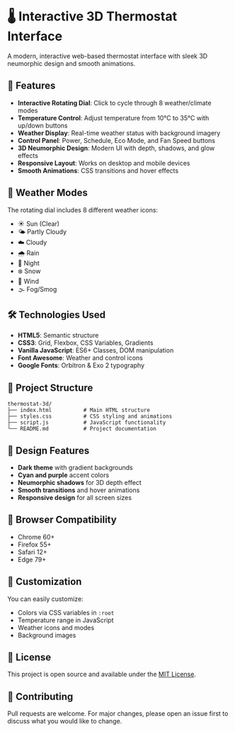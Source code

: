 # 🌡️ Interactive 3D Thermostat Interface

A modern, interactive web-based thermostat interface with sleek 3D neumorphic design and smooth animations.

## 🚀 Features

- **Interactive Rotating Dial**: Click to cycle through 8 weather/climate modes
- **Temperature Control**: Adjust temperature from 10°C to 35°C with up/down buttons
- **Weather Display**: Real-time weather status with background imagery
- **Control Panel**: Power, Schedule, Eco Mode, and Fan Speed buttons
- **3D Neumorphic Design**: Modern UI with depth, shadows, and glow effects
- **Responsive Layout**: Works on desktop and mobile devices
- **Smooth Animations**: CSS transitions and hover effects

## 🎨 Weather Modes

The rotating dial includes 8 different weather icons:
- ☀️ Sun (Clear)
- 🌤️ Partly Cloudy
- ☁️ Cloudy
- 🌧️ Rain
- 🌙 Night
- ❄️ Snow
- 💨 Wind
- 🌫️ Fog/Smog

## 🛠️ Technologies Used

- **HTML5**: Semantic structure
- **CSS3**: Grid, Flexbox, CSS Variables, Gradients
- **Vanilla JavaScript**: ES6+ Classes, DOM manipulation
- **Font Awesome**: Weather and control icons
- **Google Fonts**: Orbitron & Exo 2 typography

## 📁 Project Structure

```
thermostat-3d/
├── index.html          # Main HTML structure
├── styles.css          # CSS styling and animations
├── script.js           # JavaScript functionality
└── README.md           # Project documentation
```

## 🎨 Design Features

- **Dark theme** with gradient backgrounds
- **Cyan and purple** accent colors
- **Neumorphic shadows** for 3D depth effect
- **Smooth transitions** and hover animations
- **Responsive design** for all screen sizes

## 📱 Browser Compatibility

- Chrome 60+
- Firefox 55+
- Safari 12+
- Edge 79+

## 🔧 Customization

You can easily customize:
- Colors via CSS variables in `:root`
- Temperature range in JavaScript
- Weather icons and modes
- Background images

## 📄 License

This project is open source and available under the [MIT License](LICENSE).

## 🤝 Contributing

Pull requests are welcome. For major changes, please open an issue first to discuss what you would like to change.